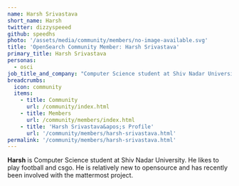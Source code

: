 ```yaml
---
name: Harsh Srivastava
short_name: Harsh
twitter: dizzyspeeed
github: speedhs
photo: '/assets/media/community/members/no-image-available.svg'
title: 'OpenSearch Community Member: Harsh Srivastava'
primary_title: Harsh Srivastava
personas:
  - osci
job_title_and_company: "Computer Science student at Shiv Nadar University"
breadcrumbs:
  icon: community
  items:
    - title: Community
      url: /community/index.html
    - title: Members
      url: /community/members/index.html
    - title: 'Harsh Srivastava&apos;s Profile'
      url: '/community/members/harsh-srivastava.html'
permalink: '/community/members/harsh-srivastava.html'
---
```


**Harsh** is Computer Science student at Shiv Nadar University. He likes to play football and csgo. He is relatively new to opensource and has recently been involved with the mattermost project.
